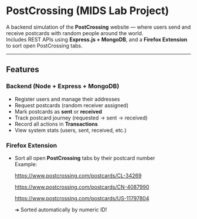# PostCrossing (MIDS Lab Project)

A backend simulation of the **PostCrossing** website — where users send and receive postcards with random people around the world.  
Includes REST APIs using **Express.js + MongoDB**, and a **Firefox Extension** to sort open PostCrossing tabs.

---

## Features

### Backend (Node + Express + MongoDB)
- Register users and manage their addresses  
- Request postcards (random receiver assigned)
- Mark postcards as **sent** or **received**
- Track postcard journey (requested → sent → received)
- Record all actions in **Transactions**
- View system stats (users, sent, received, etc.)

### Firefox Extension
- Sort all open **PostCrossing** tabs by their postcard number  
  Example:

  https://www.postcrossing.com/postcards/CL-34269

  https://www.postcrossing.com/postcards/CN-4087990

  https://www.postcrossing.com/postcards/US-11797804


  ➜ Sorted automatically by numeric ID!


